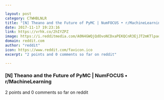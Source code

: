 ```yaml
---

layout: post
category: C7WHBLNLR
title: "[N] Theano and the Future of PyMC | NumFOCUS • r/MachineLearning"
date: 2017-11-17 19:23:16
link: https://vrhk.co/2hIYZPZ
image: https://i.redditmedia.com/A0N4GWQjQdOvoNCDxaPEKQCnR3EjJT2mKTlpaqbs6pw.jpg?w=320&s=416537bda0cf821d362b88bc465f501f
domain: reddit.com
author: "reddit"
icon: https://www.reddit.com/favicon.ico
excerpt: "2 points and 0 comments so far on reddit"

---
```


### [N] Theano and the Future of PyMC | NumFOCUS • r/MachineLearning

2 points and 0 comments so far on reddit